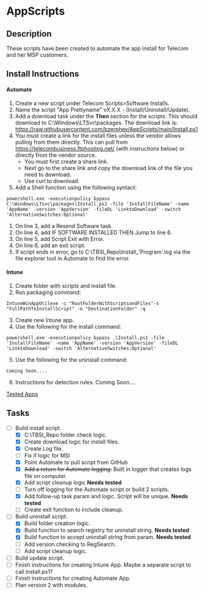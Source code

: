 # AppScripts

## Description
<p> These scripts have been created to automate the app install for Telecom and her MSP customers.</p>

## Install Instructions

#### Automate
1. Create a new script under Telecom Scripts>Software Installs.
2. Name the script "App Prettyname" vX.X.X - (Install/Uninstall/Update).
3. Add a download task under the <b>Then</b> section for the scripts. This should download to C:\Windows\LTSvc\packages. The download link is: https://raw.githubusercontent.com/bzerphey/AppScripts/main/Install.ps1 
4. You must create a link for the install files unless the vendor allows pulling from them directly. This can pull from https://telecombusiness.ftphosting.net/ (with instructions below) or directly from the vendor source.  
   - You must first create a share link.
   - Next go to the share link and copy the download link of the file you need to download.
   - Use curl to download.
5. Add a Shell function using the following syntact: 
```
powershell.exe -executionpolicy bypass C:\Windows\LTsvc\packages\Install.ps1 -file 'InstallFileName' -name 'AppName' -version 'AppVersion' -fileDL 'LinktoDownload' -switch 'AlternativeSwitches:Optional'
```
1. On line 3, add a Resend Software task.
2. On line 4, add IF SOFTWARE INSTALLED THEN Jump to line 6.
3. On line 5, add Script Exit with Error.
4. On line 6, add an exit script.
5.  If script ends in error, go to C:\TBSI_Repo\Install_'Program'.log via the file explorer tool in Automate to find the error.

#### Intune
1. Create folder with scripts and install file.
2. Run packaging command:
```
IntuneWinAppUtilexe -c "RootFolderWithScriptsandFiles"-s "FullPathToInstallScript" -o "DestinationFolder" -q
```
3. Create new Intune app.
4. Use the following for the install command:
```
powershell.exe -executionpolicy bypass .\Install.ps1 -file 'InstallFileName' -name 'AppName' -version 'AppVersion' -fileDL 'LinktoDownload' -switch 'AlternativeSwitches:Optional'
```
5. Use the following for the uninstall command:
```
Coming Soon....
```
6. Instructions for detection rules. Coming Soon....

[Tested Apps](TestedApps.md)

## Tasks
- [ ] Build install script.
  - [x] C:\TBSI_Repo folder check logic.
  - [x] Create download logic for install files.
  - [x] Create Log file. 
  - [ ] Fix if logic for MSI
  - [x] Point Automate to pull script from GitHub
  - [x] ~~Add a return for Automate logging.~~ Built in logger that creates logs file on computer.
  - [x] Add script cleanup logic **Needs tested**
  - [ ] Turn off logging for the Automate script or build 2 scripts.
  - [x] Add follow-up task param and logic. Script will be unique. **Needs tested**
  - [ ] Create exit function to include cleanup.
- [ ] Build uninstall script.
  - [x] Build folder creation logic.
  - [x] Build function to search registry for uninstall string. **Needs tested**
  - [x] Build function to accept uninstall string from param. **Needs tested**
  - [ ] Add version checking to RegSearch.
  - [ ] Add script cleanup logic.
- [ ] Build update script.
- [ ] Finish instructions for creating Intune App. Maybe a separate script to call install.ps1?
- [ ] Finish instructions for creating Automate App.
- [ ] Plan version 2 with modules.